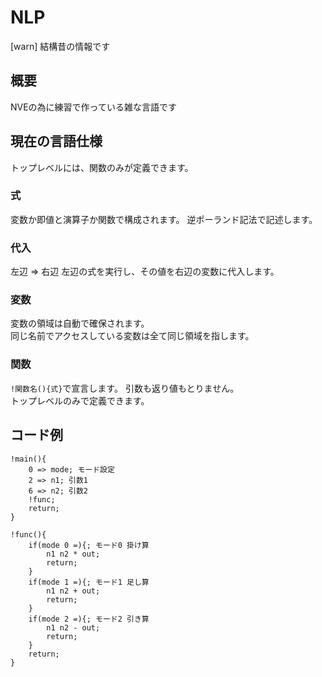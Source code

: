 # NLP

[warn] 結構昔の情報です

## 概要
NVEの為に練習で作っている雑な言語です

## 現在の言語仕様

トップレベルには、関数のみが定義できます。  



### 式
変数か即値と演算子か関数で構成されます。
逆ポーランド記法で記述します。

### 代入
左辺 => 右辺
左辺の式を実行し、その値を右辺の変数に代入します。

### 変数
変数の領域は自動で確保されます。  
同じ名前でアクセスしている変数は全て同じ領域を指します。  

### 関数
`!関数名(){式}`で宣言します。
引数も返り値もとりません。  
トップレベルのみで定義できます。  

## コード例
```
!main(){
    0 => mode; モード設定
    2 => n1; 引数1
    6 => n2; 引数2
    !func;
    return;
}

!func(){
    if(mode 0 =){; モード0 掛け算
        n1 n2 * out;
        return;
    }
    if(mode 1 =){; モード1 足し算
        n1 n2 + out;
        return;
    }
    if(mode 2 =){; モード2 引き算
        n1 n2 - out;
        return;
    }
    return;
}
```
